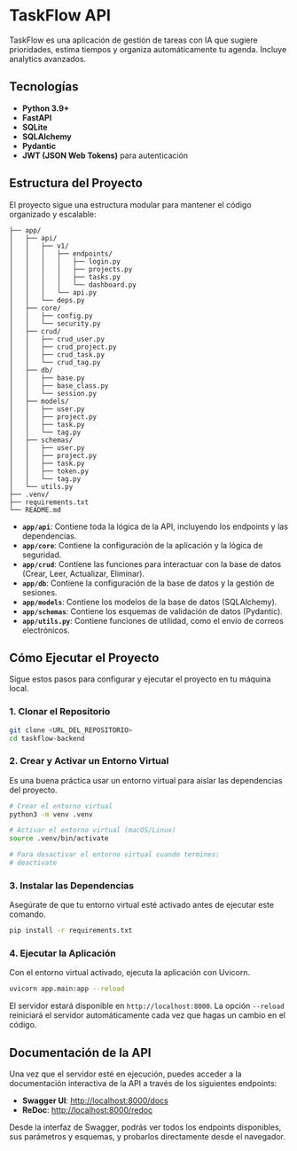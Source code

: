 # TaskFlow API

TaskFlow es una aplicación de gestión de tareas con IA que sugiere prioridades, estima tiempos y organiza automáticamente tu agenda. Incluye analytics avanzados.

## Tecnologías

- **Python 3.9+**
- **FastAPI**
- **SQLite**
- **SQLAlchemy**
- **Pydantic**
- **JWT (JSON Web Tokens)** para autenticación

## Estructura del Proyecto

El proyecto sigue una estructura modular para mantener el código organizado y escalable:

```
├── app/
│   ├── api/
│   │   ├── v1/
│   │   │   ├── endpoints/
│   │   │   │   ├── login.py
│   │   │   │   ├── projects.py
│   │   │   │   ├── tasks.py
│   │   │   │   └── dashboard.py
│   │   │   └── api.py
│   │   └── deps.py
│   ├── core/
│   │   ├── config.py
│   │   └── security.py
│   ├── crud/
│   │   ├── crud_user.py
│   │   ├── crud_project.py
│   │   ├── crud_task.py
│   │   └── crud_tag.py
│   ├── db/
│   │   ├── base.py
│   │   ├── base_class.py
│   │   └── session.py
│   ├── models/
│   │   ├── user.py
│   │   ├── project.py
│   │   ├── task.py
│   │   └── tag.py
│   ├── schemas/
│   │   ├── user.py
│   │   ├── project.py
│   │   ├── task.py
│   │   ├── token.py
│   │   └── tag.py
│   └── utils.py
├── .venv/
├── requirements.txt
└── README.md
```

- **`app/api`**: Contiene toda la lógica de la API, incluyendo los endpoints y las dependencias.
- **`app/core`**: Contiene la configuración de la aplicación y la lógica de seguridad.
- **`app/crud`**: Contiene las funciones para interactuar con la base de datos (Crear, Leer, Actualizar, Eliminar).
- **`app/db`**: Contiene la configuración de la base de datos y la gestión de sesiones.
- **`app/models`**: Contiene los modelos de la base de datos (SQLAlchemy).
- **`app/schemas`**: Contiene los esquemas de validación de datos (Pydantic).
- **`app/utils.py`**: Contiene funciones de utilidad, como el envío de correos electrónicos.

## Cómo Ejecutar el Proyecto

Sigue estos pasos para configurar y ejecutar el proyecto en tu máquina local.

### 1. Clonar el Repositorio

```bash
git clone <URL_DEL_REPOSITORIO>
cd taskflow-backend
```

### 2. Crear y Activar un Entorno Virtual

Es una buena práctica usar un entorno virtual para aislar las dependencias del proyecto.

```bash
# Crear el entorno virtual
python3 -m venv .venv

# Activar el entorno virtual (macOS/Linux)
source .venv/bin/activate

# Para desactivar el entorno virtual cuando termines:
# deactivate
```

### 3. Instalar las Dependencias

Asegúrate de que tu entorno virtual esté activado antes de ejecutar este comando.

```bash
pip install -r requirements.txt
```

### 4. Ejecutar la Aplicación

Con el entorno virtual activado, ejecuta la aplicación con Uvicorn.

```bash
uvicorn app.main:app --reload
```

El servidor estará disponible en `http://localhost:8000`. La opción `--reload` reiniciará el servidor automáticamente cada vez que hagas un cambio en el código.

## Documentación de la API

Una vez que el servidor esté en ejecución, puedes acceder a la documentación interactiva de la API a través de los siguientes endpoints:

- **Swagger UI**: [http://localhost:8000/docs](http://localhost:8000/docs)
- **ReDoc**: [http://localhost:8000/redoc](http://localhost:8000/redoc)

Desde la interfaz de Swagger, podrás ver todos los endpoints disponibles, sus parámetros y esquemas, y probarlos directamente desde el navegador.
